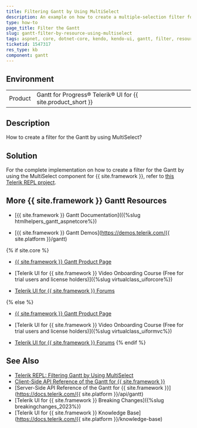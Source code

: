 ```yaml
---
title: Filtering Gantt by Using MultiSelect
description: An example on how to create a multiple-selection filter for the Gantt when working with the {{ site.product }} components.
type: how-to
page_title: Filter the Gantt
slug: gantt-filter-by-resource-using-multiselect
tags: aspnet, core, dotnet-core, kendo, kendo-ui, gantt, filter, resources, multiselect
ticketid: 1547317
res_type: kb
component: gantt
---
```


## Environment

<table>
 <tr>
  <td>Product</td>
  <td>Gantt for Progress® Telerik® UI for {{ site.product_short }}</td>
 </tr>
</table>


## Description

How to create a filter for the Gantt by using MultiSelect?

## Solution

For the complete implementation on how to create a filter for the Gantt by using the MultiSelect component for {{ site.framework }}, refer to [this Telerik REPL project](https://netcorerepl.telerik.com/GFvQQGaL35Haek8H37).

## More {{ site.framework }} Gantt Resources

* [{{ site.framework }} Gantt Documentation](({%slug htmlhelpers_gantt_aspnetcore%})

* [{{ site.framework }} Gantt Demos](https://demos.telerik.com/{{ site.platform }}/gantt)

{% if site.core %}
* [{{ site.framework }} Gantt Product Page](https://www.telerik.com/aspnet-core-ui/gantt-chart)

* [Telerik UI for {{ site.framework }} Video Onboarding Course (Free for trial users and license holders)]({%slug virtualclass_uiforcore%})

* [Telerik UI for {{ site.framework }} Forums](https://www.telerik.com/forums/aspnet-core-ui)

{% else %}
* [{{ site.framework }} Gantt Product Page](https://www.telerik.com/aspnet-mvc/ganttchart)

* [Telerik UI for {{ site.framework }} Video Onboarding Course (Free for trial users and license holders)]({%slug virtualclass_uiformvc%})

* [Telerik UI for {{ site.framework }} Forums](https://www.telerik.com/forums/aspnet-mvc)
{% endif %}

## See Also

* [Telerik REPL: Filtering Gantt by Using MultiSelect](https://netcorerepl.telerik.com/GFvQQGaL35Haek8H37)
* [Client-Side API Reference of the Gantt for {{ site.framework }}](https://docs.telerik.com/kendo-ui/api/javascript/ui/gantt)
* [Server-Side API Reference of the Gantt for {{ site.framework }}](https://docs.telerik.com/{{ site.platform }}/api/gantt)
* [Telerik UI for {{ site.framework }} Breaking Changes]({%slug breakingchanges_2023%})
* [Telerik UI for {{ site.framework }} Knowledge Base](https://docs.telerik.com/{{ site.platform }}/knowledge-base)
